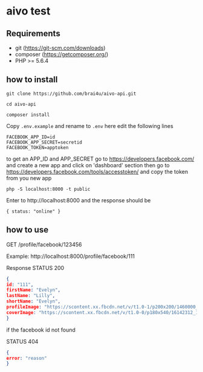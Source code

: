 # aivo test

## Requirements
  * git (https://git-scm.com/downloads)
  * composer (https://getcomposer.org/)
  * PHP >= 5.6.4

## how to install

``git clone https://github.com/brai4u/aivo-api.git``

``cd aivo-api``

``composer install``

Copy ``.env.example`` and rename to ``.env`` here edit the following lines

```
FACEBOOK_APP_ID=id
FACEBOOK_APP_SECRET=secretid
FACEBOOK_TOKEN=apptoken
```

to get an APP_ID and APP_SECRET go to https://developers.facebook.com/ and create a new app and click on 'dashboard' section then go to https://developers.facebook.com/tools/accesstoken/ and copy the token from you new app

``php -S localhost:8000 -t public``

Enter to http://localhost:8000 and the response should be

``
{
status: "online"
}
``

## how to use

GET /profile/facebook/123456

Example:
http://localhost:8000/profile/facebook/111

Response
STATUS 200
```json
{
id: "111",
firstName: "Evelyn",
lastName: "Lilly",
shortName: "Evelyn",
profileImage: "https://scontent.xx.fbcdn.net/v/t1.0-1/p200x200/1460000_10102572123840001_4781256006491491724_n.jpg?oh=9feeebdc91fb05c99291c794e8fa56d4&oe=59C9B46F",
coverImage: "https://scontent.xx.fbcdn.net/v/t1.0-0/p180x540/16142312_10103435908618381_1896812636425046304_n.jpg?oh=a0dbc6a7ded2aa3eec0f68c5b2773f7d&oe=59E1BF00"
}
```

if the facebook id not found

STATUS 404

```json
{
error: "reason"
}
```